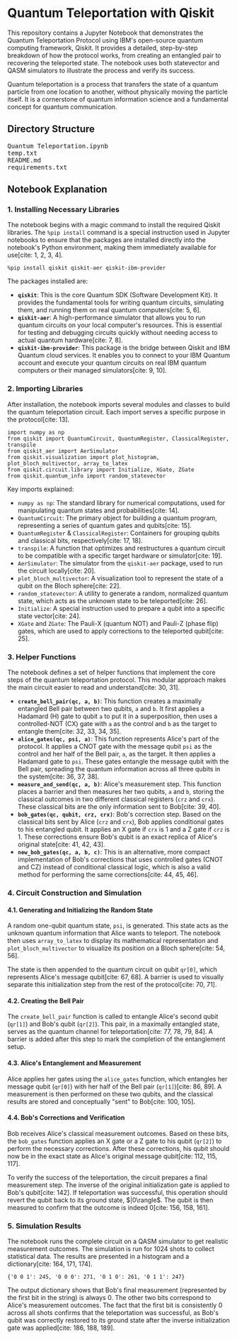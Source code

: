 <!DOCTYPE html>
<html lang="en">
<head>
    <meta charset="UTF-8">
    <meta name="viewport" content="width=device-width, initial-scale=1.0">
</head>
<body>

<h1>Quantum Teleportation with Qiskit</h1>

<p>This repository contains a Jupyter Notebook that demonstrates the Quantum Teleportation Protocol using IBM's open-source quantum computing framework, Qiskit. It provides a detailed, step-by-step breakdown of how the protocol works, from creating an entangled pair to recovering the teleported state. The notebook uses both statevector and QASM simulators to illustrate the process and verify its success.</p>

<p>Quantum teleportation is a process that transfers the state of a quantum particle from one location to another, without physically moving the particle itself. It is a cornerstone of quantum information science and a fundamental concept for quantum communication.</p>

<h2>Directory Structure</h2>
<pre>
Quantum Teleportation.ipynb
temp.txt
README.md
requirements.txt
</pre>

<h2>Notebook Explanation</h2>

<h3>1. Installing Necessary Libraries</h3>
<p>The notebook begins with a magic command to install the required Qiskit libraries. The <code>%pip install</code> command is a special instruction used in Jupyter notebooks to ensure that the packages are installed directly into the notebook's Python environment, making them immediately available for use[cite: 1, 2, 3, 4].</p>
<pre><code>%pip install qiskit qiskit-aer qiskit-ibm-provider</code></pre>
<p>The packages installed are:</p>
<ul>
<li><strong><code>qiskit</code></strong>: This is the core Quantum SDK (Software Development Kit). It provides the fundamental tools for writing quantum circuits, simulating them, and running them on real quantum computers[cite: 5, 6].</li>
<li><strong><code>qiskit-aer</code></strong>: A high-performance simulator that allows you to run quantum circuits on your local computer's resources. This is essential for testing and debugging circuits quickly without needing access to actual quantum hardware[cite: 7, 8].</li>
<li><strong><code>qiskit-ibm-provider</code></strong>: This package is the bridge between Qiskit and IBM Quantum cloud services. It enables you to connect to your IBM Quantum account and execute your quantum circuits on real IBM quantum computers or their managed simulators[cite: 9, 10].</li>
</ul>

<h3>2. Importing Libraries</h3>
<p>After installation, the notebook imports several modules and classes to build the quantum teleportation circuit. Each import serves a specific purpose in the protocol[cite: 13].</p>
<pre><code>import numpy as np
from qiskit import QuantumCircuit, QuantumRegister, ClassicalRegister, transpile
from qiskit_aer import AerSimulator
from qiskit.visualization import plot_histogram, plot_bloch_multivector, array_to_latex
from qiskit.circuit.library import Initialize, XGate, ZGate
from qiskit.quantum_info import random_statevector</code></pre>
<p>Key imports explained:</p>
<ul>
 <li><code>numpy as np</code>: The standard library for numerical computations, used for manipulating quantum states and probabilities[cite: 14].</li>
 <li><code>QuantumCircuit</code>: The primary object for building a quantum program, representing a series of quantum gates and qubits[cite: 15].</li>
 <li><code>QuantumRegister</code> & <code>ClassicalRegister</code>: Containers for grouping qubits and classical bits, respectively[cite: 17, 18].</li>
 <li><code>transpile</code>: A function that optimizes and restructures a quantum circuit to be compatible with a specific target hardware or simulator[cite: 19].</li>
 <li><code>AerSimulator</code>: The simulator from the <code>qiskit-aer</code> package, used to run the circuit locally[cite: 20].</li>
 <li><code>plot_bloch_multivector</code>: A visualization tool to represent the state of a qubit on the Bloch sphere[cite: 22].</li>
 <li><code>random_statevector</code>: A utility to generate a random, normalized quantum state, which acts as the unknown state to be teleported[cite: 26].</li>
 <li><code>Initialize</code>: A special instruction used to prepare a qubit into a specific state vector[cite: 24].</li>
 <li><code>XGate</code> and <code>ZGate</code>: The Pauli-X (quantum NOT) and Pauli-Z (phase flip) gates, which are used to apply corrections to the teleported qubit[cite: 25].</li>
</ul>

<h3>3. Helper Functions</h3>
<p>The notebook defines a set of helper functions that implement the core steps of the quantum teleportation protocol. This modular approach makes the main circuit easier to read and understand[cite: 30, 31].</p>
<ul>
<li><strong><code>create_bell_pair(qc, a, b)</code></strong>: This function creates a maximally entangled Bell pair between two qubits, <code>a</code> and <code>b</code>. It first applies a Hadamard (H) gate to qubit <code>a</code> to put it in a superposition, then uses a controlled-NOT (CX) gate with <code>a</code> as the control and <code>b</code> as the target to entangle them[cite: 32, 33, 34, 35].</li>
<li><strong><code>alice_gates(qc, psi, a)</code></strong>: This function represents Alice's part of the protocol. It applies a CNOT gate with the message qubit <code>psi</code> as the control and her half of the Bell pair, <code>a</code>, as the target. It then applies a Hadamard gate to <code>psi</code>. These gates entangle the message qubit with the Bell pair, spreading the quantum information across all three qubits in the system[cite: 36, 37, 38].</li>
<li><strong><code>measure_and_send(qc, a, b)</code></strong>: Alice's measurement step. This function places a barrier and then measures her two qubits, <code>a</code> and <code>b</code>, storing the classical outcomes in two different classical registers (<code>crz</code> and <code>crx</code>). These classical bits are the only information sent to Bob[cite: 39, 40].</li>
<li><strong><code>bob_gates(qc, qubit, crz, crx)</code></strong>: Bob's correction step. Based on the classical bits sent by Alice (<code>crz</code> and <code>crx</code>), Bob applies conditional gates to his entangled qubit. It applies an X gate if <code>crx</code> is 1 and a Z gate if <code>crz</code> is 1. These corrections ensure Bob's qubit is an exact replica of Alice's original state[cite: 41, 42, 43].</li>
 <li><strong><code>new_bob_gates(qc, a, b, c)</code></strong>: This is an alternative, more compact implementation of Bob's corrections that uses controlled gates (CNOT and CZ) instead of conditional classical logic, which is also a valid method for performing the same corrections[cite: 44, 45, 46].</li>
</ul>

<h3>4. Circuit Construction and Simulation</h3>

<h4>4.1. Generating and Initializing the Random State</h4>
<p>A random one-qubit quantum state, <code>psi</code>, is generated. This state acts as the unknown quantum information that Alice wants to teleport. The notebook then uses <code>array_to_latex</code> to display its mathematical representation and <code>plot_bloch_multivector</code> to visualize its position on a Bloch sphere[cite: 54, 56].</p>
 <p>The state is then appended to the quantum circuit on qubit <code>qr[0]</code>, which represents Alice's message qubit[cite: 67, 68]. A barrier is used to visually separate this initialization step from the rest of the protocol[cite: 70, 71].</p>
<p></p>

<h4>4.2. Creating the Bell Pair</h4>
<p>The <code>create_bell_pair</code> function is called to entangle Alice's second qubit (<code>qr[1]</code>) and Bob's qubit (<code>qr[2]</code>). This pair, in a maximally entangled state, serves as the quantum channel for teleportation[cite: 77, 78, 79, 84]. A barrier is added after this step to mark the completion of the entanglement setup.</p>
<p></p>

<h4>4.3. Alice's Entanglement and Measurement</h4>
 <p>Alice applies her gates using the <code>alice_gates</code> function, which entangles her message qubit (<code>qr[0]</code>) with her half of the Bell pair (<code>qr[1]</code>)[cite: 86, 89]. A measurement is then performed on these two qubits, and the classical results are stored and conceptually "sent" to Bob[cite: 100, 105].</p>
<p></p>

<h4>4.4. Bob's Corrections and Verification</h4>
<p>Bob receives Alice's classical measurement outcomes. Based on these bits, the <code>bob_gates</code> function applies an X gate or a Z gate to his qubit (<code>qr[2]</code>) to perform the necessary corrections. After these corrections, his qubit should now be in the exact state as Alice's original message qubit[cite: 112, 115, 117].</p>
<p>To verify the success of the teleportation, the circuit prepares a final measurement step. The inverse of the original initialization gate is applied to Bob's qubit[cite: 142]. If teleportation was successful, this operation should revert the qubit back to its ground state, $|0\rangle$. The qubit is then measured to confirm that the outcome is indeed 0[cite: 156, 158, 161].</p>
<p></p>

<h3>5. Simulation Results</h3>
<p>The notebook runs the complete circuit on a QASM simulator to get realistic measurement outcomes. The simulation is run for 1024 shots to collect statistical data. The results are presented in a histogram and a dictionary[cite: 164, 171, 174].</p>
<pre><code>{'0 0 1': 245, '0 0 0': 271, '0 1 0': 261, '0 1 1': 247}</code></pre>
<p>The output dictionary shows that Bob's final measurement (represented by the first bit in the string) is always 0. The other two bits correspond to Alice's measurement outcomes. The fact that the first bit is consistently 0 across all shots confirms that the teleportation was successful, as Bob's qubit was correctly restored to its ground state after the inverse initialization gate was applied[cite: 186, 188, 189].</p>
<p></p>

</body>
</html>